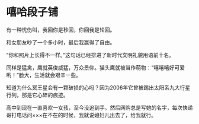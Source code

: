 # 嘻哈段子铺

有一种忧伤叫，我回你是秒回，你回我是轮回。 

和女朋友吵了一个多小时，最后我赢得了自由。 

“你和照片上长得不一样。”这句话已经排进了新时代文明礼貌用语前十名。 

同样是猛禽，鹰就英俊威猛，万众景仰。猫头鹰就被当作萌物：“嘻嘻嘻好可爱哟！”脸大，生活就会艰辛一些。 

知道为什么冥王星会有一颗破损的心吗？因为2006年它曾被踢出太阳系九大行星行列，那是它心碎的痕迹。 

高中到现在一直喜欢一女孩，至今没追到手。然后网购总是写她的名字，每次快递哥打电话问×××在不在的时候，我就说媳妇儿出去了，给我就行。